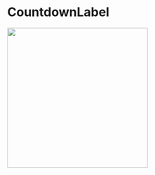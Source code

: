 # CountdownLabel

<img src="https://cloud.githubusercontent.com/assets/322930/20455353/2d164494-ae9d-11e6-9351-02415633e31e.gif" width="320" height="auto">
